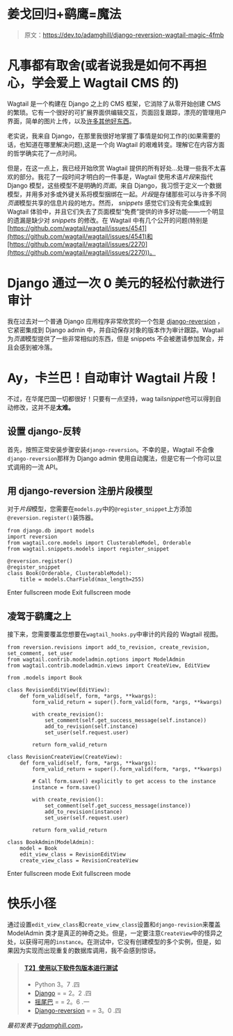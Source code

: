 # 姜戈回归+鹞鹰=魔法

> 原文：<https://dev.to/adamghill/django-reversion-wagtail-magic-4fmb>

# 凡事都有取舍(或者说我是如何不再担心，学会爱上 Wagtail CMS 的)

Wagtail 是一个构建在 Django 之上的 CMS 框架，它消除了从零开始创建 CMS 的繁琐。它有一个很好的可扩展界面供编辑交互，页面回复跟踪，漂亮的管理用户界面，简单的图片上传，以及[许多其他好东西](https://wagtail.io/features/)。

老实说，我来自 Django，在那里我很好地掌握了事情是如何工作的(如果需要的话，也知道在哪里解决问题),这是一个向 Wagtail 的艰难转变。理解它在内容方面的哲学确实花了一点时间。

但是，在这一点上，我已经开始欣赏 Wagtail 提供的所有好处...处理一些我不太喜欢的部分。我花了一段时间才明白的一件事是，Wagtail 使用术语*片段*来指代 Django 模型，这些模型不是明确的*页面*。来自 Django，我习惯于定义一个数据模型，并用多对多或外键关系将模型捆绑在一起。*片段*是存储那些可以与许多不同*页面*模型共享的信息片段的地方。然而， *snippets* 感觉它们没有完全集成到 Wagtail 体验中，并且它们失去了页面模型“免费”提供的许多好功能——一个明显的遗漏是缺少对 *snippets* 的修改。在 Wagtail 中有几个公开的问题(特别是[https://github.com/wagtail/wagtail/issues/4541](https://github.com/wagtail/wagtail/issues/4541)和[https://github.com/wagtail/wagtail/issues/2270](https://github.com/wagtail/wagtail/issues/2270))。

# Django 通过一次 0 美元的轻松付款进行审计

我在过去对一个普通 Django 应用程序非常欣赏的一个包是 [django-reversion](https://django-reversion.readthedocs.io/) ，它紧密集成到 Django admin 中，并自动保存对象的版本作为审计跟踪。Wagtail 为*页面*模型提供了一些非常相似的东西，但是 snippets 不会被邀请参加聚会，并且会感到被冷落。

# Ay，卡兰巴！自动审计 Wagtail 片段！

不过，在华尾巴国一切都很好！只要有一点坚持，wag tail*snippet*也可以得到自动修改，这并不是**太难。**

## 设置 django-反转

首先，按照正常安装步骤安装`django-reversion`。不幸的是，Wagtail 不会像`django-reversion`那样为 Django admin 使用自动魔法，但是它有一个你可以显式调用的一流 API。

## 用 django-reversion 注册片段模型

对于*片段*模型，您需要在`models.py`中的`@register_snippet`上方添加`@reversion.register()`装饰器。

```
from django.db import models
import reversion
from wagtail.core.models import ClusterableModel, Orderable
from wagtail.snippets.models import register_snippet

@reversion.register()
@register_snippet
class Book(Orderable, ClusterableModel):
    title = models.CharField(max_length=255) 
```

Enter fullscreen mode Exit fullscreen mode

## 凌驾于鹞鹰之上

接下来，您需要覆盖您想要在`wagtail_hooks.py`中审计的片段的 Wagtail 视图。

```
from reversion.revisions import add_to_revision, create_revision, set_comment, set_user
from wagtail.contrib.modeladmin.options import ModelAdmin
from wagtail.contrib.modeladmin.views import CreateView, EditView

from .models import Book

class RevisionEditView(EditView):
    def form_valid(self, form, *args, **kwargs):
        form_valid_return = super().form_valid(form, *args, **kwargs)

        with create_revision():
            set_comment(self.get_success_message(self.instance))
            add_to_revision(self.instance)
            set_user(self.request.user)

        return form_valid_return

class RevisionCreateView(CreateView):
    def form_valid(self, form, *args, **kwargs):
        form_valid_return = super().form_valid(form, *args, **kwargs)

        # Call form.save() explicitly to get access to the instance
        instance = form.save()

        with create_revision():
            set_comment(self.get_success_message(instance))
            add_to_revision(instance)
            set_user(self.request.user)

        return form_valid_return

class BookAdmin(ModelAdmin):
    model = Book
    edit_view_class = RevisionEditView
    create_view_class = RevisionCreateView 
```

Enter fullscreen mode Exit fullscreen mode

# 快乐小径

通过设置`edit_view_class`和`create_view_class`设置和`django-revision`来覆盖 ModelAdmin 类才是真正的神奇之处。但是，一定要注意`CreateView`中的怪异之处，以获得可用的`instance`。在测试中，它没有创建模型的多个实例，但是，如果因为实现而出现重复的数据库调用，我不会感到惊讶。

> #### [T2】使用以下软件包版本进行测试](#tested-with-the-following-package-versions)
> 
> *   Python 3。7 .四
> *   [Django](https://www.djangoproject.com/) = = 2。2 .四
> *   [摇尾巴](https://wagtail.io/) = = 2。6 .一
> *   [Django-reversion](https://django-reversion.readthedocs.io/) = = 3。0 .四

*最初发表于[adamghill.com](https://adamghill.com/django/python/wagtail/2019/09/19/django-reversion-wagtail-magic.html)。*